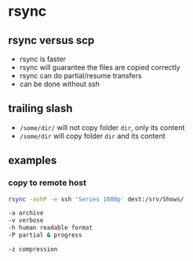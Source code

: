 # rsync

## rsync versus scp
- rsync is faster
- rsync will guarantee the files are copied correctly
- rsync can do partial/resume transfers
- can be done without ssh


## trailing slash
- `/some/dir/` will not copy folder `dir`, only its content
- `/some/dir` will copy folder `dir` and its content


## examples
### copy to remote host
```bash
rsync -avhP -e ssh 'Series 1080p' dest:/srv/Shows/

-a archive
-v verbose
-h human readable format
-P partial & progress

-z compression
```
